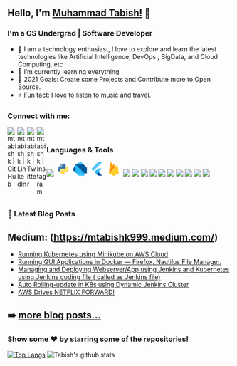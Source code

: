 ## Hello, I'm [Muhammad Tabish!](https://www.linkedin.com/in/mtabishk/) 👋

### I'm a CS Undergrad | Software Developer

- 🔭 I am a technology enthusiast, I love to explore and learn the latest technologies like Artificial Intelligence, DevOps , BigData, and Cloud Computing, etc
- 🌱 I’m currently learning everything 
- 🥅 2021 Goals: Create some Projects and Contribute more to Open Source.
- ⚡ Fun fact: I love to listen to music and travel.

### Connect with me:
[<img align="left" alt="mtabishk | GitHub" width="22px" src="https://img.icons8.com/material-sharp/24/000000/github.png" />][github]
[<img align="left" alt="mtabishk | LinkedIn" width="22px" src="https://cdn.jsdelivr.net/npm/simple-icons@v3/icons/linkedin.svg" />][linkedin]
[<img align="left" alt="mtabishk | Twitter" width="22px" src="https://img.icons8.com/android/24/000000/twitter.png" />][twitter]
[<img align="left" alt="mtabishk | Instagram" width="22px" src="https://cdn.jsdelivr.net/npm/simple-icons@v3/icons/instagram.svg" />][instagram]

<br />

### Languages & Tools

<code><img width=34px src="https://repository-images.githubusercontent.com/249747965/36432d80-6e51-11ea-8125-3b459ef6adc4"></code>
<code><img width=34px src="https://raw.githubusercontent.com/github/explore/80688e429a7d4ef2fca1e82350fe8e3517d3494d/topics/python/python.png"></code>
<code><img width=34px src="https://raw.githubusercontent.com/github/explore/80688e429a7d4ef2fca1e82350fe8e3517d3494d/topics/dart/dart.png"></code>
<code><img width=34px src="https://raw.githubusercontent.com/github/explore/80688e429a7d4ef2fca1e82350fe8e3517d3494d/topics/flutter/flutter.png"></code>
<code><img width=34px src="https://raw.githubusercontent.com/github/explore/80688e429a7d4ef2fca1e82350fe8e3517d3494d/topics/firebase/firebase.png"></code>
<code><img width=34px src="https://avatars.githubusercontent.com/u/3299148?s=200&v=4"></code>
<code><img width=34px src="https://avatars.githubusercontent.com/u/2810941?s=200&v=4"></code>
<code><img width=34px src="https://avatars.githubusercontent.com/u/6844498?s=200&v=4"></code>
<code><img width=34px src="https://avatars.githubusercontent.com/u/33972111?s=200&v=4"></code>
<code><img width=34px src="https://avatars.githubusercontent.com/u/1507452?s=200&v=4"></code>
<code><img width=34px src="https://avatars.githubusercontent.com/u/5429470?s=200&v=4"></code>
<code><img width=34px src="https://avatars.githubusercontent.com/u/13629408?s=200&v=4"></code>
<code><img width=34px src="https://avatars.githubusercontent.com/u/792337?s=200&v=4"></code>
<code><img width=34px src="https://avatars.githubusercontent.com/u/107424?s=200&v=4"></code>
<code><img width=34px src="https://avatars.githubusercontent.com/u/375663?s=200&v=4"></code>


<br />
<br />


### 📕 Latest Blog Posts

## Medium: (https://mtabishk999.medium.com/)

<!-- BLOG-POST-LIST:START -->
- [Running Kubernetes using Minikube on AWS Cloud](https://mtabishk999.medium.com/running-kubernetes-using-minikube-cluster-on-the-aws-cloud-4259df916a07)
- [Running GUI Applications in Docker — Firefox, Nautilus File Manager.](https://medium.com/swlh/running-gui-applications-in-docker-firefox-nautilus-file-manger-b254d0b68697)
- [Managing and Deploying Webserver/App using Jenkins and Kubernetes using Jenkins coding file ( called as Jenkins file)](https://www.linkedin.com/pulse/devops-assembly-lines-task-06-managing-deploying-using-khanday/?trackingId=aQpCq%2BQsQSmunVUl6TmUAw%3D%3D)
- [Auto Rolling-update in K8s using Dynamic Jenkins Cluster](https://www.linkedin.com/pulse/devops-assembly-lines-task-04-auto-rolling-update-k8s-khanday/)
- [AWS Drives NETFLIX FORWARD!](https://www.linkedin.com/pulse/aws-drives-netflix-forward-muhammad-tabish-khanday/)
<!-- BLOG-POST-LIST:END -->

➡️ [more blog posts...](https://mtabishk999.medium.com/)
---
  
  ### Show some ❤️ by starring some of the repositories!


[![Top Langs](https://github-readme-stats.vercel.app/api/top-langs/?username=mtabishk&layout=compact&theme=dark)](https://github.com/mtabishk/github-readme-stats)
![Tabish's github stats](https://github-readme-stats.vercel.app/api?username=mtabishk&show_icons=true&theme=dark&include_all_commits=true&hide=issues)


[instagram]: https://www.instagram.com/m_tabishhh/
[linkedin]: https://linkedin.com/in/mtabishk
[twitter]: https://twitter.com/_mtabishk
[github]: https://github.com/mtabishk
